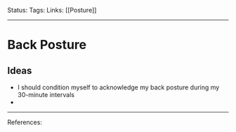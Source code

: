 Status:
Tags:
Links: [[Posture]]
___
# Back Posture
## Ideas
- I should condition myself to acknowledge my back posture during my 30-minute intervals
- 

___
References:
